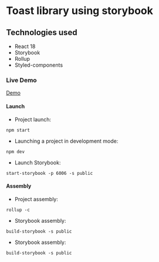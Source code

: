 # Toast library using storybook

## Technologies used
- React 18
- Storybook
- Rollup
- Styled-components

### Live Demo
[Demo](https://zelars3.github.io/storybook-toast/)

#### Launch

- Project launch:

`npm start`

- Launching a project in development mode:

`npm dev`

- Launch Storybook:

`start-storybook -p 6006 -s public`


#### Assembly

- Project assembly:

`rollup -c`

- Storybook assembly:

`build-storybook -s public`

- Storybook assembly:

`build-storybook -s public`

